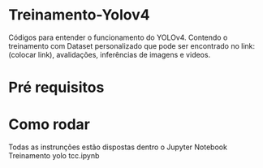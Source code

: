 # Treinamento-Yolov4
Códigos para entender o funcionamento do YOLOv4. Contendo o treinamento com Dataset personalizado que pode ser encontrado no link: (colocar link), avalidações, inferências de imagens e videos.

# Pré requisitos

# Como rodar
Todas as instrunções estão dispostas dentro o Jupyter Notebook Treinamento yolo tcc.ipynb

